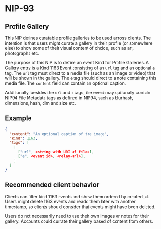 NIP-93
======

Profile Gallery
-----------------

This NIP defines curatable profile galleries to be used across clients. The intention is that users might curate a gallery in their profile (or somewhere else) to show some of their visual content of choice, such as art, photographs etc. 

The purpose of this NIP is to define an event Kind for Profile Galleries. A Gallery entry is a Kind 1163 Event consisting of an `url` tag and an optional `e` tag. The `url` tag must direct to a media file (such as an image or video) that will be shown in the gallery. 
The `e` tag should direct to a note containing this media file. The `content` field can contain an optional caption.

Additionally, besides the `url` and `e` tags, the event may optionally contain NIP94 File Metadata tags as defined in NIP94, such as blurhash, dimensions, hash, dim and size etc.



## Example

```json
{
  "content": "An optional caption of the image",
  "kind": 1163,
  "tags": [
    [
      ["url", <string with URI of file>],
      ["e", <event id>, <relay-url>],
    ]
  ]
}
```

## Recommended client behavior

Clients can filter kind 1163 events and show them ordered by created_at. Users might delete 1163 events and readd them later with another timestamp, so clients should consider that events might have been deleted. 

Users do not necessarily need to use their own images or notes for their gallery. Accounts could currate their gallery based of content from others.
